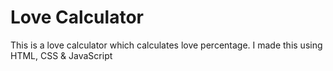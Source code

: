 # Love Calculator
This is a love calculator which calculates love percentage. I made this using HTML, CSS &amp; JavaScript
